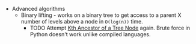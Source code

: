 - Advanced algorithms
	- Binary lifting - works on a binary tree to get access to a parent X number of levels above a node in `O(log(n))` time.
		- TODO Attempt [Kth Ancestor of a Tree Node](https://leetcode.com/problems/kth-ancestor-of-a-tree-node/) again. Brute force in Python doesn't work unlike compiled languages.